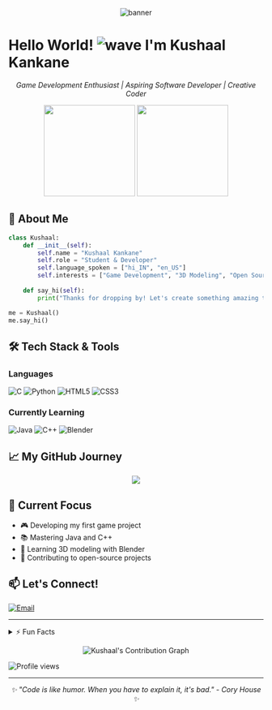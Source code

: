 <!-- Header Banner -->
<p align="center">
  <img src="/api/placeholder/1200/300" alt="banner" />
</p>

# Hello World! <img src="/api/placeholder/30/30" alt="wave" /> I'm Kushaal Kankane

<p align="center">
  <em>Game Development Enthusiast | Aspiring Software Developer | Creative Coder</em>
</p>

<!-- GitHub Stats -->
<p align="center">
  <img height="180em" src="https://github-readme-stats.vercel.app/api?username=Kushaal-k&show_icons=true&theme=radical&include_all_commits=true&count_private=true"/>
  <img height="180em" src="https://github-readme-stats.vercel.app/api/top-langs/?username=Kushaal-k&layout=compact&langs_count=8&theme=radical"/>
</p>

## 🚀 About Me

```python
class Kushaal:
    def __init__(self):
        self.name = "Kushaal Kankane"
        self.role = "Student & Developer"
        self.language_spoken = ["hi_IN", "en_US"]
        self.interests = ["Game Development", "3D Modeling", "Open Source"]
        
    def say_hi(self):
        print("Thanks for dropping by! Let's create something amazing together!")

me = Kushaal()
me.say_hi()
```

## 🛠️ Tech Stack & Tools

### Languages
<p align="left">
  <img src="/api/placeholder/40/40" alt="C" title="C"/>
  <img src="/api/placeholder/40/40" alt="Python" title="Python"/>
  <img src="/api/placeholder/40/40" alt="HTML5" title="HTML5"/>
  <img src="/api/placeholder/40/40" alt="CSS3" title="CSS3"/>
</p>

### Currently Learning
<p align="left">
  <img src="/api/placeholder/40/40" alt="Java" title="Java"/>
  <img src="/api/placeholder/40/40" alt="C++" title="C++"/>
  <img src="/api/placeholder/40/40" alt="Blender" title="Blender"/>
</p>

## 📈 My GitHub Journey

<p align="center">
  <img src="https://github-profile-trophy.vercel.app/?username=YourGitHubUsername&theme=radical&no-frame=false&no-bg=true&margin-w=4" />
</p>

## 🌱 Current Focus

- 🎮 Developing my first game project
- 📚 Mastering Java and C++
- 🎨 Learning 3D modeling with Blender
- 🤝 Contributing to open-source projects

<!--## 💡 Projects

Here are some projects I'm proud of:
1. [Project Name 1](link) - Brief description
2. [Project Name 2](link) - Brief description
3. [Project Name 3](link) - Brief description
-->
## 📫 Let's Connect!

<p align="left">
  <a href="mailto:kushaalkankane12345@gmail.com">
    <img src="/api/placeholder/40/40" alt="Email"/>
  </a>

</p>

---

<details>
<summary>⚡ Fun Facts</summary>
<br>

- 🎮 Favorite game: [Your favorite game]
- 📚 Currently reading: [Book name]
- 🎵 Coding to: [Music genre/Artist]
</details>

<!-- GitHub Activity Graph -->
<p align="center">
  <img src="/api/placeholder/1000/200" alt="Kushaal's Contribution Graph"/>
</p>

<!-- Profile Views Counter -->
<p align="left">
  <img src="https://komarev.com/ghpvc/?username=Kushaal-k&label=Profile%20views&color=0e75b6&style=flat" alt="Profile views" />
</p>

---

<p align="center">
  <em>✨ "Code is like humor. When you have to explain it, it's bad." - Cory House ✨</em>
</p>
